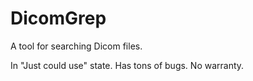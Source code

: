 # DicomGrep

A tool for searching Dicom files.

In "Just could use" state. Has tons of bugs.
No warranty.